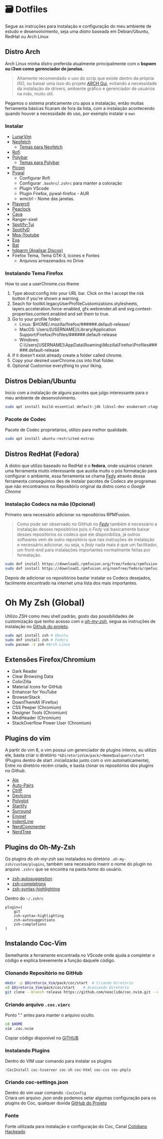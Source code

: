 # 🗃️ Dotfiles

Segue as instruções para instalação e configuração do meu ambiente de estudo e desenvolvimento, seja uma _distro_ baseada em Debian/Ubuntu, RedHat ou Arch Linux

## Distro Arch

Arch Linux minha distro preferida atualmente principalmente com o **bspwm ou i3wn como gerenciador de janelas.**

> Altamente recomendado o uso do scrip que existe dentro da própria _ISO_, ou baixar uma isso do projeto [ARCH Gui](https://archlinuxgui.in/), evitando a necessidade da instalação de drivers, ambiente gráfico e gerenciador de usuários na mão, muito útil.

Pegamos o sistema praticamente cru apos a instalação, então muitas ferramenta básicas ficaram de fora da lista, com a instalação acontecendo quando houver a necessidade do uso, por exemplo instalar o `man`

### Instalar

- [LunarVim](https://github.com/LunarVim/LunarVim)
- [Neofetch](https://github.com/dylanaraps/neofetch)
  - [Temas para Neofetch](https://github.com/Chick2D/neofetch-themes)
- [Rofi](https://github.com/davatorium/rofi)
- [Polybar](https://github.com/polybar/polybar)
  - [Temas para Polybar](https://github.com/adi1090x/polybar-themes)
- [Picom](https://github.com/yshui/picom)
- [Pywal](https://github.com/dylanaraps/pywal)
  - Configurar Rofi
  - Configurar `.bashrc`/`.zshrc` para manter a coloração
  - Plugin VScode
  - Plugin Firefox, pywal-firefox - AUR
  - wmctrl - Nome das janelas.
- [Playerctl](https://github.com/altdesktop/playerctl)
- [Peaclock](https://github.com/octobanana/peaclock)
- [Cava](https://github.com/karlstav/cava)
- Ranger-sixel
- [Spotify-Tui](https://github.com/Rigellute/spotify-tui)
- [SpotifyD](https://github.com/Spotifyd/spotifyd)
- [Mps-Youtube](https://github.com/mps-youtube/mps-youtube)
- [Exa](https://github.com/ogham/exa)
- [Bat](https://github.com/sharkdp/bat)
- [hdparm (Analisar Discos)](https://github.com/Distrotech/hdparm)
- Firefox Tema, Tema GTK-3, ícones e Fontes
  - Arquivos armazenados no Drive

### Instalando Tema Firefox

How to use a userChrome.css theme

1. Type about:config into your URL bar. Click on the I accept the risk button if you're shown a warning.
2. Seach for toolkit.legacyUserProfileCustomizations.stylesheets, layers.acceleration.force-enabled, gfx.webrender.all and svg.context-properties.content.enabled and set them to true.
3. Go to your profile folder:
   - Linux: $HOME/.mozilla/firefox/######.default-release/
   - MacOS: Users/[USERNAME]/Library/Application Support/Firefox/Profiles/######.default-release
   - Windows: C:\Users\[USERNAME]\AppData\Roaming\Mozilla\Firefox\Profiles\######.default-release
4. If it doesn't exist already create a folder called chrome.
5. Copy your desired userChrome.css into that folder.
6. Optional Customise everything to your liking.

## Distros Debian/Ubuntu

Inicio com a instalação de alguns pacotes que julgo interessante para o meu ambiente de desenvolvimento.

```sh
sudo apt install build-essential default-jdk libssl-dev exuberant-ctags ncurses-term ack-grep silversearcher-ag fontconfig imagemagick libmagickwand-dev software-properties-common git curl
```

### Pacote de Codec

Pacote de Codec proprietários, utilizo para melhor qualidade.

```sh
sudo apt install ubuntu-restricted-extras
```

## Distros RedHat (Fedora)

A distro que utilizo baseado no RedHat é o **fedora**, onde usuários criaram uma ferramenta muito interessante que auxilia muito o pós formatação para configurar o ambiente, essa ferramenta se chama [Fedy][fedy] através dessa ferramenta conseguimos des de instalar pacotes de Codecs ate programas que não encontramos no Repositório original da distro como o _Google Chrome_

### Instalação Codecs na mão (Opcional)

Primeiro sera necessário adicionar os repositórios RPMFusion.

> Como pode ser observado no GitHub no [_Fedy_][fedy] também é necessário a instalação desses repositórios pois o _Fedy_ vai basicamente baixar desses repositórios os codecs que ele disponibiliza, já outros softwares vem de outro repositório que nas instruções de instalação e necessário adicionar, ou seja, o _fedy_ nada mais é que um facilitador, um front-end para instalações importantes normalmente feitas por formatação.

```sh
sudo dnf install https://download1.rpmfusion.org/free/fedora/rpmfusion-free-release-$(rpm -E %fedora).noarch.rpm
sudo dnf install https://download1.rpmfusion.org/nonfree/fedora/rpmfusion-nonfree-release-$(rpm -E %fedora).noarch.rpm
```

Depois de adicionar os repositórios bastar instalar os Codecs desejados, facilmente encontrado na internet uma lista dos mais importantes.

# Oh My Zsh (Global)

Utilizo _ZSH_ como meu shell padrão, gosto das possibilidades de customização que tenho acesso com o [_oh-my-zsh_][oh-my-zsh], segua as instruções de instalação no [Github do projeto][oh-my-zsh].

```sh
sudo apt install zsh # Ubuntu
sudo dnf install zsh # Fedora
sudo pacman -S zsh #Arch Linux
```

## Extensões Firefox/Chromium

- Dark Reader
- Clear Browsing Data
- ColorZilla
- Material Icons for GitHub
- Enhancer for YouTube
- BrowserStack
- DownThemAll (Firefox)
- CSS Peeper (Chromium)
- Designer Tools (Chromium)
- ModHeader (Chromium)
- StackOverflow Power User (Chromium)

## Plugins do vim

A partir do vim 8, o vim possui um gerenciador de plugins interno, eu utilizo ele, basta criar o diretório `*&DiretorioVim/pack/<NomeQualquer>/start` (Plugins dentro de start .inicializarão junto com o vim automaticamente), Entre no diretório recém criado, e basta clonar os repositórios dos plugins no _Github_.

- [Ale](https://github.com/dense-analysis/ale)
- [Auto-Pairs](https://github.com/jiangmiao/auto-pairs)
- [CtrlP](https://github.com/ctrlpvim/ctrlp.vim)
- [DevIcons](https://github.com/ryanoasis/vim-devicons)
- [Polyglot](https://github.com/sheerun/vim-polyglot)
- [Startify](https://github.com/mhinz/vim-startify)
- [Surround](https://github.com/tpope/vim-surround)
- [Emmet](https://github.com/mattn/emmet-vim)
- [IndentLine](https://github.com/Yggdroot/indentLine)
- [NerdCommenter](https://github.com/preservim/nerdcommenter)
- [NerdTree](https://github.com/preservim/nerdtree)

## Plugins do Oh-My-Zsh

Os plugins do _oh-my-zsh_ sao instalados no diretório `.oh-my-zsh/custom/plugins`, também sera necessário inserir o nome do plugin no arquivo `.zshrc` que se encontra na pasta _home_ do usuário.

- [zsh-autosuggestion](https://github.com/zsh-users/zsh-autosuggestions)
- [zsh-completions](https://github.com/zsh-users/zsh-completions)
- [zsh-syntax-highlighting](https://github.com/zsh-users/zsh-syntax-highlighting)

Dentro do `~/.zshrc`

```
plugin=(
    git
    zsh-syntax-highlighting
    zsh-autosuggestions
    zsh-completions
)
```

## Instalando Coc-Vim

Semelhante a ferramente encontrada no VScode onde ajuda a completar o código e explica brevemente a função daquele código.

### Clonando Repositório no GitHub

```sh
mkdir -p $Diretorio_Vim/pack/coc/start  # Criando Diretório
cd $Diretorio_Vim/pack/coc/start    # Acessando Diretório
git clone --branch release https://github.com/neoclide/coc.nvim.git --depth=1   # Clonando Repositório
```

### Criando arquivo `.coc.vimrc`

Ponto "." antes para manter o arquivo oculto.

```sh
cd $HOME
vim .coc.nvim
```

Copiar código disponível no [GITHUB](https://github.com/fberbert/vimrc 'Repositório Codiano Hakeado')

### Instalando Plugins

Dentro do VIM usar comando para instalar os plugins

```vim
:CocInstall coc-tsserver coc-sh coc-html coc-css coc-phpls
```

### Criando coc-settings.json

Dentro do vim usar comando `:CocConfig`  
Criara um arquivo _.json_ onde podemos setar algumas configuração para os plugins do Coc, qualquer duvida [GitHub do Projeto](https://github.com/neoclide/coc.nvim 'Repositório Coc Vim')

### Fonte

Fonte utilizada para instalação e configuração do Coc, Canal [Cotidiano Hackeado](https://www.youtube.com/watch?v=hdZMqMeruSQ&ab_channel=CotidianoHackeado 'Youtube Cotidiano Hackeado')

[fedy]: https://github.com/rpmfusion-infra/fedy 'Repositório do Fedy'
[oh-my-zsh]: https://github.com/ohmyzsh/ohmyzsh 'Repositório Oh-My-Zsh'
